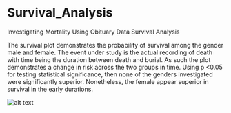 # Survival_Analysis
Investigating Mortality Using Obituary Data
Survival Analysis

The survival plot demonstrates the probability of survival among the gender male and female. 
The event under study is the actual recording of death with time being the duration between death and burial. As such the plot demonstrates a change in risk across the two groups in time. 
Using p <0.05 for testing statistical significance, then none of the genders investigated were significantly superior. Nonetheless, the female appear superior in survival in the early durations. 

![alt text](http://url/to/img.png)

